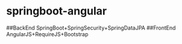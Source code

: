 # springboot-angular
##BackEnd
SpringBoot+SpringSecurity+SpringDataJPA
##FrontEnd
AngularJS+RequireJS+Bootstrap 
